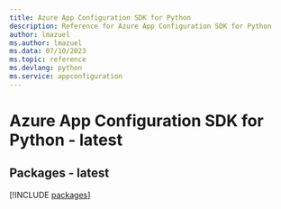 ```yaml
---
title: Azure App Configuration SDK for Python
description: Reference for Azure App Configuration SDK for Python
author: lmazuel
ms.author: lmazuel
ms.data: 07/10/2023
ms.topic: reference
ms.devlang: python
ms.service: appconfiguration
---
```

# Azure App Configuration SDK for Python - latest
## Packages - latest
[!INCLUDE [packages](app-configuration-index.md)]